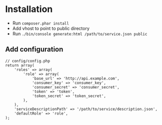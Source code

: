 Installation
=======================

* Run `composer.phar install`
* Add vhost to point to public directory
* Run `./bin/console generate:html /path/to/service.json public`

Add configuration
-----------------
    // config/config.php
    return array(
        'roles' => array(
            'role' => array(
                'base_url' => 'http://api.example.com',
                'consumer_key' => 'consumer_key',
                'consumer_secret' => 'consumer_secret',
                'token' => 'token',
                'token_secret' => 'token_secret',
            ),
        ),
        'serviceDescriptionPath' => '/path/to/service/description.json',
        'defaultRole' => 'role',
    );
